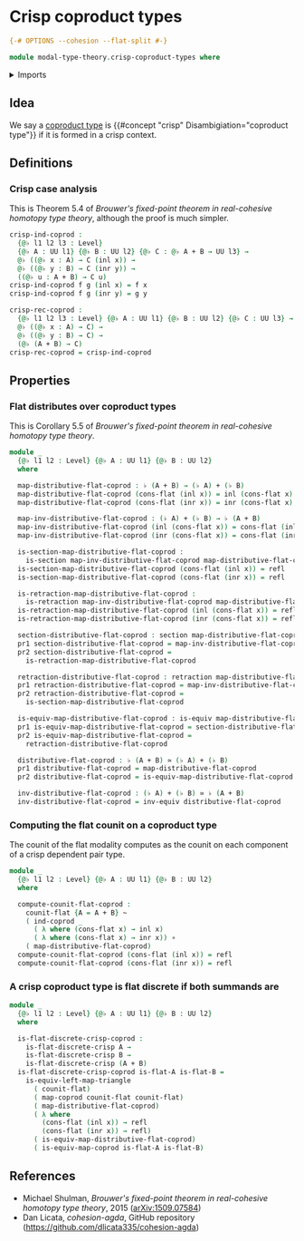 # Crisp coproduct types

```agda
{-# OPTIONS --cohesion --flat-split #-}

module modal-type-theory.crisp-coproduct-types where
```

<details><summary>Imports</summary>

```agda
open import foundation.coproduct-types
open import foundation.dependent-pair-types
open import foundation.equivalences
open import foundation.function-types
open import foundation.functoriality-coproduct-types
open import foundation.functoriality-dependent-pair-types
open import foundation.homotopies
open import foundation.identity-types
open import foundation.retractions
open import foundation.sections
open import foundation.universe-levels

open import modal-type-theory.flat-discrete-crisp-types
open import modal-type-theory.flat-modality
```

</details>

## Idea

We say a [coproduct type](foundation-core.coproduct-types.md) is
{{#concept "crisp" Disambigiation="coproduct type"}} if it is formed in a crisp
context.

## Definitions

### Crisp case analysis

This is Theorem 5.4 of _Brouwer's fixed-point theorem in real-cohesive homotopy
type theory_, although the proof is much simpler.

```agda
crisp-ind-coprod :
  {@♭ l1 l2 l3 : Level}
  {@♭ A : UU l1} {@♭ B : UU l2} {@♭ C : @♭ A + B → UU l3} →
  @♭ ((@♭ x : A) → C (inl x)) →
  @♭ ((@♭ y : B) → C (inr y)) →
  ((@♭ u : A + B) → C u)
crisp-ind-coprod f g (inl x) = f x
crisp-ind-coprod f g (inr y) = g y

crisp-rec-coprod :
  {@♭ l1 l2 l3 : Level} {@♭ A : UU l1} {@♭ B : UU l2} {@♭ C : UU l3} →
  @♭ ((@♭ x : A) → C) →
  @♭ ((@♭ y : B) → C) →
  (@♭ (A + B) → C)
crisp-rec-coprod = crisp-ind-coprod
```

## Properties

### Flat distributes over coproduct types

This is Corollary 5.5 of _Brouwer's fixed-point theorem in real-cohesive
homotopy type theory_.

```agda
module _
  {@♭ l1 l2 : Level} {@♭ A : UU l1} {@♭ B : UU l2}
  where

  map-distributive-flat-coprod : ♭ (A + B) → (♭ A) + (♭ B)
  map-distributive-flat-coprod (cons-flat (inl x)) = inl (cons-flat x)
  map-distributive-flat-coprod (cons-flat (inr x)) = inr (cons-flat x)

  map-inv-distributive-flat-coprod : (♭ A) + (♭ B) → ♭ (A + B)
  map-inv-distributive-flat-coprod (inl (cons-flat x)) = cons-flat (inl x)
  map-inv-distributive-flat-coprod (inr (cons-flat x)) = cons-flat (inr x)

  is-section-map-distributive-flat-coprod :
    is-section map-inv-distributive-flat-coprod map-distributive-flat-coprod
  is-section-map-distributive-flat-coprod (cons-flat (inl x)) = refl
  is-section-map-distributive-flat-coprod (cons-flat (inr x)) = refl

  is-retraction-map-distributive-flat-coprod :
    is-retraction map-inv-distributive-flat-coprod map-distributive-flat-coprod
  is-retraction-map-distributive-flat-coprod (inl (cons-flat x)) = refl
  is-retraction-map-distributive-flat-coprod (inr (cons-flat x)) = refl

  section-distributive-flat-coprod : section map-distributive-flat-coprod
  pr1 section-distributive-flat-coprod = map-inv-distributive-flat-coprod
  pr2 section-distributive-flat-coprod =
    is-retraction-map-distributive-flat-coprod

  retraction-distributive-flat-coprod : retraction map-distributive-flat-coprod
  pr1 retraction-distributive-flat-coprod = map-inv-distributive-flat-coprod
  pr2 retraction-distributive-flat-coprod =
    is-section-map-distributive-flat-coprod

  is-equiv-map-distributive-flat-coprod : is-equiv map-distributive-flat-coprod
  pr1 is-equiv-map-distributive-flat-coprod = section-distributive-flat-coprod
  pr2 is-equiv-map-distributive-flat-coprod =
    retraction-distributive-flat-coprod

  distributive-flat-coprod : ♭ (A + B) ≃ (♭ A) + (♭ B)
  pr1 distributive-flat-coprod = map-distributive-flat-coprod
  pr2 distributive-flat-coprod = is-equiv-map-distributive-flat-coprod

  inv-distributive-flat-coprod : (♭ A) + (♭ B) ≃ ♭ (A + B)
  inv-distributive-flat-coprod = inv-equiv distributive-flat-coprod
```

### Computing the flat counit on a coproduct type

The counit of the flat modality computes as the counit on each component of a
crisp dependent pair type.

```agda
module _
  {@♭ l1 l2 : Level} {@♭ A : UU l1} {@♭ B : UU l2}
  where

  compute-counit-flat-coprod :
    counit-flat {A = A + B} ~
    ( ind-coprod _
      ( λ where (cons-flat x) → inl x)
      ( λ where (cons-flat x) → inr x)) ∘
    ( map-distributive-flat-coprod)
  compute-counit-flat-coprod (cons-flat (inl x)) = refl
  compute-counit-flat-coprod (cons-flat (inr x)) = refl
```

### A crisp coproduct type is flat discrete if both summands are

```agda
module _
  {@♭ l1 l2 : Level} {@♭ A : UU l1} {@♭ B : UU l2}
  where

  is-flat-discrete-crisp-coprod :
    is-flat-discrete-crisp A →
    is-flat-discrete-crisp B →
    is-flat-discrete-crisp (A + B)
  is-flat-discrete-crisp-coprod is-flat-A is-flat-B =
    is-equiv-left-map-triangle
      ( counit-flat)
      ( map-coprod counit-flat counit-flat)
      ( map-distributive-flat-coprod)
      ( λ where
        (cons-flat (inl x)) → refl
        (cons-flat (inr x)) → refl)
      ( is-equiv-map-distributive-flat-coprod)
      ( is-equiv-map-coprod is-flat-A is-flat-B)
```

## References

- Michael Shulman, _Brouwer's fixed-point theorem in real-cohesive homotopy type
  theory_, 2015 ([arXiv:1509.07584](https://arxiv.org/abs/1509.07584))
- Dan Licata, _cohesion-agda_, GitHub repository
  (<https://github.com/dlicata335/cohesion-agda>)
